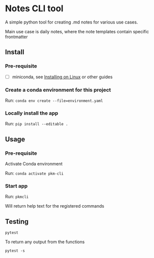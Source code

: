 # Notes CLI tool 

A simple python tool for creating .md notes for various use cases. 

Main use case is daily notes, where the note templates contain specific frontmatter

## Install

### Pre-requisite

- [ ] miniconda, see [Installing on Linux](https://conda.io/projects/conda/en/stable/user-guide/install/linux.html) or other guides

### Create a conda environment for this project

Run: `conda env create --file=environment.yaml`

### Locally install the app

Run: `pip install --editable .`


## Usage

### Pre-requisite

Activate Conda environment

Run: ``conda activate pkm-cli`` 

### Start app

Run: `pkmcli`

Will return help text for the registered commands


## Testing

```
pytest

```

To return any output from the functions 

```
pytest -s

```